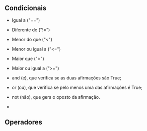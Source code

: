 ## Condicionais

* Igual a ("==")
* Diferente de ("!=")
* Menor do que ("<")
* Menor ou igual a ("<=")
* Maior que (">")
* Maior ou igual a (">=")

* and (e), que verifica se as duas afirmações são True;
* or (ou), que verifica se pelo menos uma das afirmações é True;
* not (não), que gera o oposto da afirmação.
* 
## Operadores



